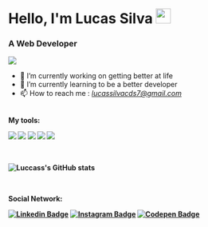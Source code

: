 # Hello, I'm Lucas Silva <img src="https://raw.githubusercontent.com/MartinHeinz/MartinHeinz/master/wave.gif" width="30px">

### A Web Developer

![](https://komarev.com/ghpvc/?username=luccasscds&color=blueviolet)

- 🔭 I’m currently working on getting better at life
- 🌱 I’m currently learning to be a better developer
- 📫 How to reach me : *lucassilvacds7@gmail.com*
<br/>
<b>My tools: <b/>
<p>
  <img src="https://img.shields.io/badge/HTML5-E34F26?style=for-the-badge&logo=html5&logoColor=white">
  <img src="https://img.shields.io/badge/CSS3-1572B6?style=for-the-badge&logo=css3&logoColor=white">
  <img src="https://img.shields.io/badge/JavaScript-323330?style=for-the-badge&logo=javascript&logoColor=F7DF1E">
  <img src="https://img.shields.io/badge/SQLite-07405E?style=for-the-badge&logo=sqlite&logoColor=white">
  <img src="https://img.shields.io/badge/Node.js-339933?style=for-the-badge&logo=nodedotjs&logoColor=white">
<p/>

<br/>
  
![Luccass's GitHub stats](https://github-readme-stats.vercel.app/api?username=luccasscds&theme=radical&show_icons=true)

<br/>

<b>Social Network: <b/>
<p>
  
  [![Linkedin Badge](https://img.shields.io/badge/-Linkedin-0077B5?style=for-the-badge&logo=Linkedin&logoColor=white)](https://www.linkedin.com/in/lucassilva21/)
  [![Instagram Badge](https://img.shields.io/badge/-Instagram-E4405F?style=for-the-badge&labelColor=&logo=instagram&logoColor=white)](https://www.instagram.com/programadorlucas/)
  [![Codepen Badge](https://img.shields.io/badge/-Codepen-000000?style=for-the-badge&logo=codepen&logoColor=white)](https://codepen.io/luccasscds)
  
<p/>
